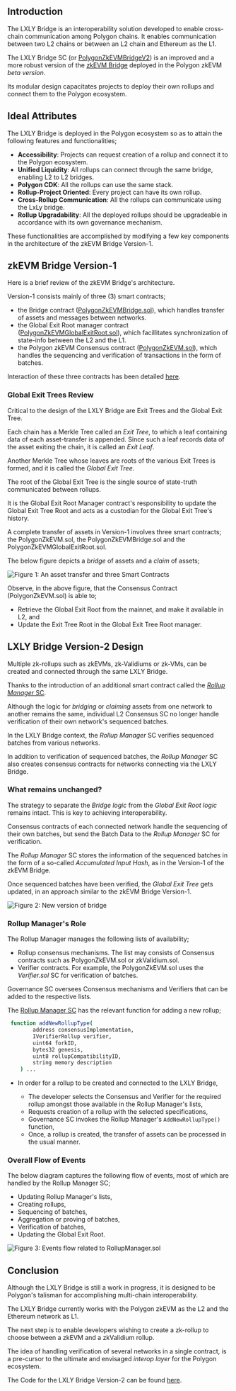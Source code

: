 ## Introduction

The LXLY Bridge is an interoperability solution developed to enable cross-chain communication among Polygon chains. It enables communication between two L2 chains or between an L2 chain and Ethereum as the L1.

The LXLY Bridge SC (or [PolygonZkEVMBridgeV2](https://github.com/0xPolygonHermez/zkevm-contracts/blob/feature/v2ForkID5/contracts/v2/PolygonZkEVMBridgeV2.sol)) is an improved and a more robust version of the [zkEVM Bridge](https://github.com/0xPolygonHermez/zkevm-contracts/blob/feature/v2ForkID5/contracts/PolygonZkEVMBridge.sol) deployed in the Polygon zkEVM _beta version_.

Its modular design capacitates projects to deploy their own rollups and connect them to the Polygon ecosystem.

## Ideal Attributes

The LXLY Bridge is deployed in the Polygon ecosystem so as to attain the following features and functionalities;

- **Accessibility**: Projects can request creation of a rollup and connect it to the Polygon ecosystem.
- **Unified Liquidity**: All rollups can connect through the same bridge, enabling L2 to L2 bridges.
- **Polygon CDK**: All the rollups can use the same stack.
- **Rollup-Project Oriented**: Every project can have its own rollup.
- **Cross-Rollup Communication**: All the rollups can communicate using the LxLy bridge.
- **Rollup Upgradability**: All the deployed rollups should be upgradeable in accordance with its own governance mechanism.

These functionalities are accomplished by modifying a few key components in the architecture of the zkEVM Bridge Version-1.

## zkEVM Bridge Version-1

Here is a brief review of the zkEVM Bridge's architecture.

Version-1 consists mainly of three (3) smart contracts;

- the Bridge contract ([PolygonZkEVMBridge.sol](https://github.com/0xPolygonHermez/zkevm-contracts/blob/feature/v2ForkID5/contracts/PolygonZkEVMBridge.sol)), which handles transfer of assets and messages between networks.
- the Global Exit Root manager contract ([PolygonZkEVMGlobalExitRoot.sol](https://github.com/0xPolygonHermez/zkevm-contracts/blob/feature/v2ForkID5/contracts/PolygonZkEVMGlobalExitRoot.sol)), which facillitates synchronization of state-info between the L2 and the L1.
- the Polygon zkEVM Consensus contract ([PolygonZkEVM.sol](https://github.com/0xPolygonHermez/zkevm-contracts/blob/feature/v2ForkID5/contracts/PolygonZkEVM.sol)), which handles the sequencing and verification of transactions in the form of batches.

Interaction of these three contracts has been detailed [here](zkevm-bridge/flow-of-assets.md).

### Global Exit Trees Review

Critical to the design of the LXLY Bridge are Exit Trees and the Global Exit Tree.

Each chain has a Merkle Tree called an _Exit Tree_, to which a leaf containing data of each asset-transfer is appended. Since such a leaf records data of the asset exiting the chain, it is called an _Exit Leaf_.

Another Merkle Tree whose leaves are roots of the various Exit Trees is formed, and it is called the _Global Exit Tree_.

The root of the Global Exit Tree is the single source of state-truth communicated between rollups.

It is the Global Exit Root Manager contract's responsibility to update the Global Exit Tree Root and acts as a custodian for the Global Exit Tree's history.

A complete transfer of assets in Version-1 involves three smart contracts; the PolygonZkEVM.sol, the PolygonZkEVMBridge.sol and the PolygonZkEVMGlobalExitRoot.sol.

The below figure depicts a _bridge_ of assets and a _claim_ of assets;

![Figure 1: An asset transfer and three Smart Contracts](../../../img/zkEVM/lxly-1-v1-asset-transfer.png)

Observe, in the above figure, that the Consensus Contract (PolygonZkEVM.sol) is able to;

- Retrieve the Global Exit Root from the mainnet, and make it available in L2, and
- Update the Exit Tree Root in the Global Exit Tree Root manager.

## LXLY Bridge Version-2 Design

Multiple zk-rollups such as zkEVMs, zk-Validiums or zk-VMs, can be created and connected through the same LXLY Bridge.

Thanks to the introduction of an additional smart contract called the [_Rollup Manager_ SC](https://github.com/0xPolygonHermez/zkevm-contracts/blob/feature/v2ForkID5/contracts/v2/PolygonRollupManager.sol).

Although the logic for _bridging_ or _claiming_ assets from one network to another remains the same, individual L2 Consensus SC no longer handle verification of their own network's sequenced batches.

In the LXLY Bridge context, the _Rollup Manager_ SC verifies sequenced batches from various networks.

In addition to verification of sequenced batches, the _Rollup Manager_ SC also creates consensus contracts for networks connecting via the LXLY Bridge.

### What remains unchanged?

The strategy to separate the _Bridge logic_ from the _Global Exit Root logic_ remains intact. This is key to achieving interoperability.

Consensus contracts of each connected network handle the sequencing of their own batches, but send the Batch Data to the _Rollup Manager_ SC for verification.

The _Rollup Manager_ SC stores the information of the sequenced batches in the form of a so-called _Accumulated Input Hash_, as in the Version-1 of the zkEVM Bridge.

Once sequenced batches have been verified, the _Global Exit Tree_ gets updated, in an approach similar to the zkEVM Bridge Version-1.

![Figure 2: New version of bridge](../../../img/zkEVM/lxly-2-new-bridge-design.png)

### Rollup Manager's Role

The Rollup Manager manages the following lists of availability;

- Rollup consensus mechanisms. The list may consists of Consensus contracts such as PolygonZkEVM.sol or zkValidium.sol.
- Verifier contracts. For example, the PolygonZkEVM.sol uses the _Verifier.sol_ SC for verification of batches.

Governance SC oversees Consensus mechanisms and Verifiers that can be added to the respective lists.

The [Rollup Manager SC](https://github.com/0xPolygonHermez/zkevm-contracts/blob/feature/v2ForkID5/contracts/v2/PolygonRollupManager.sol) has the relevant function for adding a new rollup;

```bash
 function addNewRollupType(
        address consensusImplementation,
        IVerifierRollup verifier,
        uint64 forkID,
        bytes32 genesis,
        uint8 rollupCompatibilityID,
        string memory description
    ) ...
```

- In order for a rollup to be created and connected to the LXLY Bridge,

  - The developer selects the Consensus and Verifier for the required rollup amongst those available in the Rollup Manager's lists,
  - Requests creation of a rollup with the selected specifications,
  - Governance SC invokes the Rollup Manager's `AddNewRollupType()` function,
  - Once, a rollup is created, the transfer of assets can be processed in the usual manner.

### Overall Flow of Events

The below diagram captures the following flow of events, most of which are handled by the Rollup Manager SC;

- Updating Rollup Manager's lists,
- Creating rollups,
- Sequencing of batches,
- Aggregation or proving of batches,
- Verification of batches,
- Updating the Global Exit Root.

![Figure 3: Events flow related to RollupManager.sol](../../../img/zkEVM/lxly-3-flow-rollupmanager.png)

## Conclusion

Although the LXLY Bridge is still a work in progress, it is designed to be Polygon's talisman for accomplishing multi-chain interoperability.

The LXLY Bridge currently works with the Polygon zkEVM as the L2 and the Ethereum network as L1.

The next step is to enable developers wishing to create a zk-rollup to choose between a zkEVM and a zkValidium rollup.

The idea of handling verification of several networks in a single contract, is a pre-cursor to the ultimate and envisaged _interop layer_ for the Polygon ecosystem.

The Code for the LXLY Bridge Version-2 can be found [here](https://github.com/0xPolygonHermez/zkevm-contracts/tree/feature/v2ForkID5/contracts/v2).
